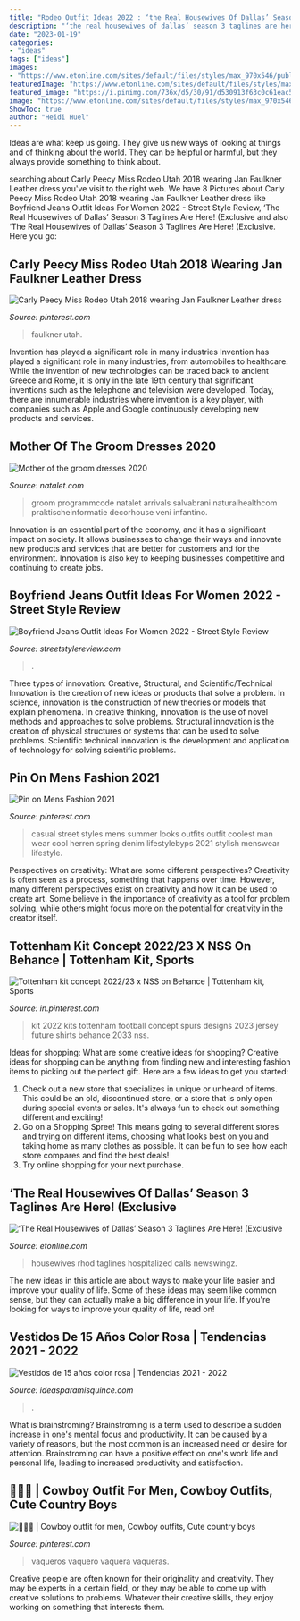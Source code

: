 ```yaml
---
title: "Rodeo Outfit Ideas 2022 : ‘the Real Housewives Of Dallas’ Season 3 Taglines Are Here! (exclusive"
description: "‘the real housewives of dallas’ season 3 taglines are here! (exclusive"
date: "2023-01-19"
categories:
- "ideas"
tags: ["ideas"]
images:
- "https://www.etonline.com/sites/default/files/styles/max_970x546/public/images/2018-08/1280_bravo_rhod_season_3.jpg?h=c673cd1c&amp;itok=1PT9ULi6"
featuredImage: "https://www.etonline.com/sites/default/files/styles/max_970x546/public/images/2018-08/1280_bravo_rhod_season_3.jpg?h=c673cd1c&amp;itok=1PT9ULi6"
featured_image: "https://i.pinimg.com/736x/d5/30/91/d530913f63c0c61eac54e20ca69d8d4d.jpg"
image: "https://www.etonline.com/sites/default/files/styles/max_970x546/public/images/2018-08/1280_bravo_rhod_season_3.jpg?h=c673cd1c&amp;itok=1PT9ULi6"
ShowToc: true
author: "Heidi Huel"
---
```



Ideas are what keep us going. They give us new ways of looking at things and of thinking about the world. They can be helpful or harmful, but they always provide something to think about.

	

		
searching about Carly Peecy Miss Rodeo Utah 2018 wearing Jan Faulkner Leather dress you've visit to the right web. We have 8 Pictures about Carly Peecy Miss Rodeo Utah 2018 wearing Jan Faulkner Leather dress like Boyfriend Jeans Outfit Ideas For Women 2022 - Street Style Review, ‘The Real Housewives of Dallas’ Season 3 Taglines Are Here! (Exclusive and also ‘The Real Housewives of Dallas’ Season 3 Taglines Are Here! (Exclusive. Here you go:
		
    
## Carly Peecy Miss Rodeo Utah 2018 Wearing Jan Faulkner Leather Dress

<img loading=lazy src="https://i.pinimg.com/736x/1e/7a/a3/1e7aa3c1d0a2fcf93b900fb9d19f703d.jpg" onerror="this.onerror=null;this.src='https://tse3.mm.bing.net/th?id=OIP.Y-VVzMBvqB-KsRCdbqyclgHaQQ&amp;pid=15.1';" alt="Carly Peecy Miss Rodeo Utah 2018 wearing Jan Faulkner Leather dress">

_Source: pinterest.com_

>faulkner utah. 

	

Invention has played a significant role in many industries
Invention has played a significant role in many industries, from automobiles to healthcare. While the invention of new technologies can be traced back to ancient Greece and Rome, it is only in the late 19th century that significant inventions such as the telephone and television were developed. Today, there are innumerable industries where invention is a key player, with companies such as Apple and Google continuously developing new products and services.

    
## Mother Of The Groom Dresses 2020

<img loading=lazy src="https://natalet.com/images5/0220/mother-of-the-groom-dresses-2020/mother-of-the-groom-dresses-2020-23_2.jpg" onerror="this.onerror=null;this.src='https://tse2.mm.bing.net/th?id=OIP.tUmn-lz7iYVlFYwBkoJlrAAAAA&amp;pid=15.1';" alt="Mother of the groom dresses 2020">

_Source: natalet.com_

>groom programmcode natalet arrivals salvabrani naturalhealthcom praktischeinformatie decorhouse veni infantino. 

	

Innovation is an essential part of the economy, and it has a significant impact on society. It allows businesses to change their ways and innovate new products and services that are better for customers and for the environment. Innovation is also key to keeping businesses competitive and continuing to create jobs.

    
## Boyfriend Jeans Outfit Ideas For Women 2022 - Street Style Review

<img loading=lazy src="https://streetstylereview.com/wp-content/uploads/2021/08/boyfriend-jeans-style-tips-to-wear-8-670x1024.jpg" onerror="this.onerror=null;this.src='https://tse2.mm.bing.net/th?id=OIP.vyU-1pxFj5wqDziMACsjvgHaLU&amp;pid=15.1';" alt="Boyfriend Jeans Outfit Ideas For Women 2022 - Street Style Review">

_Source: streetstylereview.com_

>. 

	

Three types of innovation: Creative, Structural, and Scientific/Technical
Innovation is the creation of new ideas or products that solve a problem. In science, innovation is the construction of new theories or models that explain phenomena. In creative thinking, innovation is the use of novel methods and approaches to solve problems. Structural innovation is the creation of physical structures or systems that can be used to solve problems. Scientific technical innovation is the development and application of technology for solving scientific problems.

    
## Pin On Mens Fashion 2021

<img loading=lazy src="https://i.pinimg.com/736x/b8/c8/d9/b8c8d914cf8d432ec0af60d5d4417387.jpg" onerror="this.onerror=null;this.src='https://tse3.mm.bing.net/th?id=OIP.Bu0SG4qhLBm7U4BKt8uhawHaQ7&amp;pid=15.1';" alt="Pin on Mens Fashion 2021">

_Source: pinterest.com_

>casual street styles mens summer looks outfits outfit coolest man wear cool herren spring denim lifestylebyps 2021 stylish menswear lifestyle. 

	

Perspectives on creativity: What are some different perspectives?
Creativity is often seen as a process, something that happens over time. However, many different perspectives exist on creativity and how it can be used to create art. Some believe in the importance of creativity as a tool for problem solving, while others might focus more on the potential for creativity in the creator itself.

    
## Tottenham Kit Concept 2022/23 X NSS On Behance | Tottenham Kit, Sports

<img loading=lazy src="https://i.pinimg.com/736x/11/0f/8f/110f8fe5f0d1498a78da3942997db73c.jpg" onerror="this.onerror=null;this.src='https://tse1.mm.bing.net/th?id=OIP.pyoYbtE_tLBRA7I6_-NliwHaJ4&amp;pid=15.1';" alt="Tottenham kit concept 2022/23 x NSS on Behance | Tottenham kit, Sports">

_Source: in.pinterest.com_

>kit 2022 kits tottenham football concept spurs designs 2023 jersey future shirts behance 2033 nss. 

	

Ideas for shopping: What are some creative ideas for shopping?
Creative ideas for shopping can be anything from finding new and interesting fashion items to picking out the perfect gift. Here are a few ideas to get you started: 
1. Check out a new store that specializes in unique or unheard of items. This could be an old, discontinued store, or a store that is only open during special events or sales. It's always fun to check out something different and exciting! 
2. Go on a Shopping Spree! This means going to several different stores and trying on different items, choosing what looks best on you and taking home as many clothes as possible. It can be fun to see how each store compares and find the best deals! 
3. Try online shopping for your next purchase.

    
## ‘The Real Housewives Of Dallas’ Season 3 Taglines Are Here! (Exclusive

<img loading=lazy src="https://www.etonline.com/sites/default/files/styles/max_970x546/public/images/2018-08/1280_bravo_rhod_season_3.jpg?h=c673cd1c&amp;itok=1PT9ULi6" onerror="this.onerror=null;this.src='https://tse4.mm.bing.net/th?id=OIP.F-hrIAuJK_fC4SADGXpziQHaEK&amp;pid=15.1';" alt="‘The Real Housewives of Dallas’ Season 3 Taglines Are Here! (Exclusive">

_Source: etonline.com_

>housewives rhod taglines hospitalized calls newswingz. 

	

The new ideas in this article are about ways to make your life easier and improve your quality of life. Some of these ideas may seem like common sense, but they can actually make a big difference in your life. If you're looking for ways to improve your quality of life, read on!

    
## Vestidos De 15 Años Color Rosa | Tendencias 2021 - 2022

<img loading=lazy src="https://ideasparamisquince.com/wp-content/uploads/2018/03/vestidos-de-15-anos-color-rosa-tendencias-2019-2020-1.jpg" onerror="this.onerror=null;this.src='https://tse4.mm.bing.net/th?id=OIP.E2NONTcsC4gyr21Q8HjwfgHaKA&amp;pid=15.1';" alt="Vestidos de 15 años color rosa | Tendencias 2021 - 2022">

_Source: ideasparamisquince.com_

>. 

	

What is brainstroming?
Brainstroming is a term used to describe a sudden increase in one's mental focus and productivity. It can be caused by a variety of reasons, but the most common is an increased need or desire for attention. Brainstroming can have a positive effect on one's work life and personal life, leading to increased productivity and satisfaction.

    
## 💙🤠💙 | Cowboy Outfit For Men, Cowboy Outfits, Cute Country Boys

<img loading=lazy src="https://i.pinimg.com/736x/d5/30/91/d530913f63c0c61eac54e20ca69d8d4d.jpg" onerror="this.onerror=null;this.src='https://tse4.mm.bing.net/th?id=OIP.5gdDLokX_479WHDk4p38vwHaLG&amp;pid=15.1';" alt="💙🤠💙 | Cowboy outfit for men, Cowboy outfits, Cute country boys">

_Source: pinterest.com_

>vaqueros vaquero vaquera vaqueras. 

	

Creative people are often known for their originality and creativity. They may be experts in a certain field, or they may be able to come up with creative solutions to problems. Whatever their creative skills, they enjoy working on something that interests them.

